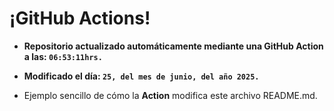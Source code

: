 # ¡GitHub Actions!
* **Repositorio actualizado automáticamente mediante una GitHub Action a las: `06:53:11hrs.`**
* **Modificado el día: `25, del mes de junio, del año 2025.`**

* Ejemplo sencillo de cómo la **Action** modifica este archivo README.md.
